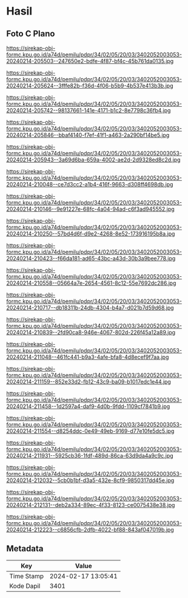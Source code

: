 # Hasil

## Foto C Plano

https://sirekap-obj-formc.kpu.go.id/a74d/pemilu/pdpr/34/02/05/20/03/3402052003053-20240214-205503--247650e2-bdfe-4f87-bf4c-45b761da0135.jpg

https://sirekap-obj-formc.kpu.go.id/a74d/pemilu/pdpr/34/02/05/20/03/3402052003053-20240214-205624--3fffe82b-f36d-4f06-b5b9-4b537e413b3b.jpg

https://sirekap-obj-formc.kpu.go.id/a74d/pemilu/pdpr/34/02/05/20/03/3402052003053-20240214-205742--98137661-141e-4171-b1c2-8e7798c36fb4.jpg

https://sirekap-obj-formc.kpu.go.id/a74d/pemilu/pdpr/34/02/05/20/03/3402052003053-20240214-205846--bbaf4140-f7ef-41f1-a463-2a290bf14be5.jpg

https://sirekap-obj-formc.kpu.go.id/a74d/pemilu/pdpr/34/02/05/20/03/3402052003053-20240214-205943--3a69d6ba-659a-4002-ae2d-2d9328ed8c2d.jpg

https://sirekap-obj-formc.kpu.go.id/a74d/pemilu/pdpr/34/02/05/20/03/3402052003053-20240214-210048--ce7d3cc2-a1b4-416f-9663-d308ff4698db.jpg

https://sirekap-obj-formc.kpu.go.id/a74d/pemilu/pdpr/34/02/05/20/03/3402052003053-20240214-210146--9e91227e-68fc-4a04-94ad-c6f3ad945552.jpg

https://sirekap-obj-formc.kpu.go.id/a74d/pemilu/pdpr/34/02/05/20/03/3402052003053-20240214-210250--57bd4d6f-d9e2-4268-8e52-173916195b8a.jpg

https://sirekap-obj-formc.kpu.go.id/a74d/pemilu/pdpr/34/02/05/20/03/3402052003053-20240214-210423--f66da181-ad65-43bc-a43d-30b3a9bee778.jpg

https://sirekap-obj-formc.kpu.go.id/a74d/pemilu/pdpr/34/02/05/20/03/3402052003053-20240214-210558--05664a7e-2654-4561-8c12-55e7692dc286.jpg

https://sirekap-obj-formc.kpu.go.id/a74d/pemilu/pdpr/34/02/05/20/03/3402052003053-20240214-210717--db18311b-24db-4304-b4a7-d021b7d59d68.jpg

https://sirekap-obj-formc.kpu.go.id/a74d/pemilu/pdpr/34/02/05/20/03/3402052003053-20240214-210839--2fd90ca8-946e-4067-802d-226f45a12a89.jpg

https://sirekap-obj-formc.kpu.go.id/a74d/pemilu/pdpr/34/02/05/20/03/3402052003053-20240214-211048--461fc441-b9a3-4afe-bfa8-4d8ecef9f7aa.jpg

https://sirekap-obj-formc.kpu.go.id/a74d/pemilu/pdpr/34/02/05/20/03/3402052003053-20240214-211159--852e33d2-fb12-43c9-ba09-b1017edc1e44.jpg

https://sirekap-obj-formc.kpu.go.id/a74d/pemilu/pdpr/34/02/05/20/03/3402052003053-20240214-211458--1d2597a4-daf9-4d0b-9fdd-1109cf7841b9.jpg

https://sirekap-obj-formc.kpu.go.id/a74d/pemilu/pdpr/34/02/05/20/03/3402052003053-20240214-211554--d8254ddc-0e49-49eb-9169-d77e10fe5dc5.jpg

https://sirekap-obj-formc.kpu.go.id/a74d/pemilu/pdpr/34/02/05/20/03/3402052003053-20240214-211931--5925cb36-1fdf-489d-86ca-63d9da4a9c9c.jpg

https://sirekap-obj-formc.kpu.go.id/a74d/pemilu/pdpr/34/02/05/20/03/3402052003053-20240214-212032--5cb0b1bf-d3a5-432e-8cf9-9850317dd45e.jpg

https://sirekap-obj-formc.kpu.go.id/a74d/pemilu/pdpr/34/02/05/20/03/3402052003053-20240214-212131--deb2a334-89ec-4f33-8123-ce0075438e38.jpg

https://sirekap-obj-formc.kpu.go.id/a74d/pemilu/pdpr/34/02/05/20/03/3402052003053-20240214-212223--c6856cfb-2dfb-4022-bf88-843af047019b.jpg


## Metadata

| Key        | Value               |
| ---------- | ------------------- |
| Time Stamp | 2024-02-17 13:05:41 |
| Kode Dapil | 3401                |



